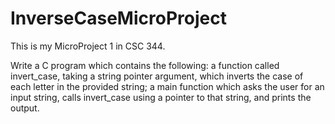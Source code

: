 # InverseCaseMicroProject
This is my MicroProject 1 in CSC 344.

Write a C program which contains the following: a function called invert_case, taking a string pointer argument, which inverts the case of each letter in the provided string; a main function which asks the user for an input string, calls invert_case using a pointer to that string, and prints the output.
